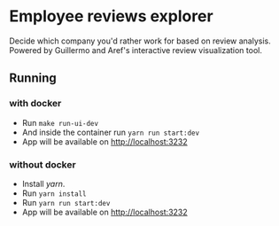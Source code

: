 # Employee reviews explorer
Decide which company you'd rather work for based on review analysis. Powered by Guillermo and Aref's interactive review visualization tool.

## Running

### with docker

- Run `make run-ui-dev`
- And inside the container run `yarn run start:dev`
- App will be available on [http://localhost:3232]()


### without docker

- Install *yarn*.
- Run `yarn install`
- Run `yarn run start:dev`
- App will be available on [http://localhost:3232]() 

